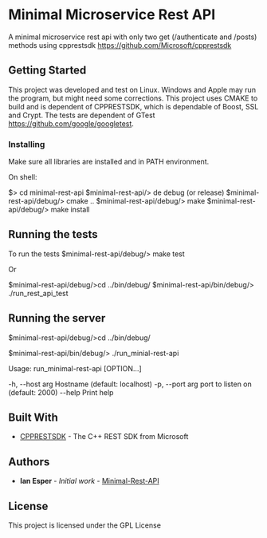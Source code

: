 # Minimal Microservice Rest API

A minimal microservice rest api with only two get (/authenticate and /posts) methods using cpprestsdk <https://github.com/Microsoft/cpprestsdk>

## Getting Started

This project was developed and test on Linux. Windows and Apple may run the program, but might need some corrections.
This project uses CMAKE to build and is dependent of CPPRESTSDK, which is dependable of Boost, SSL and Crypt. The tests are dependent of GTest <https://github.com/google/googletest>.

### Installing

Make sure all libraries are installed and in PATH environment.

On shell:

$> cd minimal-rest-api
$minimal-rest-api/> de debug (or release)
$minimal-rest-api/debug/> cmake ..
$minimal-rest-api/debug/> make
$minimal-rest-api/debug/> make install

## Running the tests

To run the tests
$minimal-rest-api/debug/> make test

Or

$minimal-rest-api/debug/>cd ../bin/debug/
$minimal-rest-api/bin/debug/> ./run_rest_api_test

## Running the server

$minimal-rest-api/debug/>cd ../bin/debug/

$minimal-rest-api/bin/debug/> ./run_minial-rest-api <options>

Usage:
  run_minimal-rest-api [OPTION...]

  -h, --host arg  Hostname (default: localhost)
  -p, --port arg  port to listen on (default: 2000)
      --help      Print help


## Built With

* [CPPRESTSDK](https://github.com/Microsoft/cpprestsdk) - The C++ REST SDK from Microsoft

## Authors

* **Ian Esper** - *Initial work* - [Minimal-Rest-API](https://bitbucket.org/imesper/minimal-rest-api)

## License

This project is licensed under the GPL License


